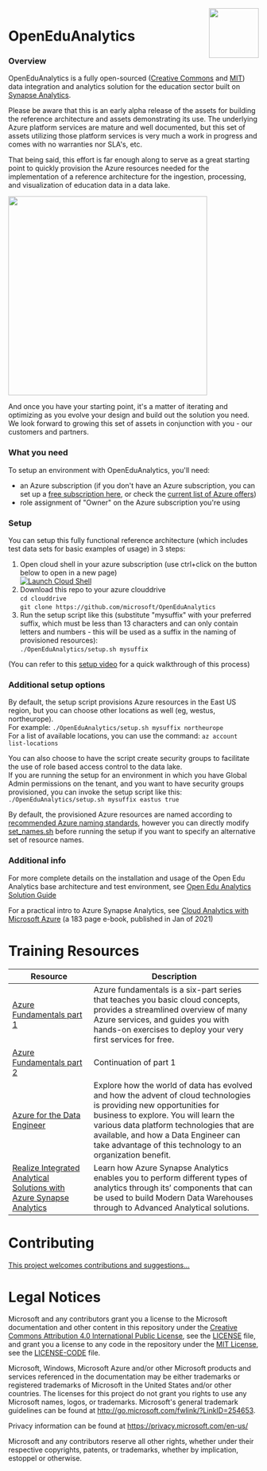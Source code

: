 <img align="right" height="100" src="https://github.com/microsoft/OpenEduAnalytics/blob/main/docs/pics/oea-logo-nobg.png">


# OpenEduAnalytics
                                                                                                                        
### Overview
OpenEduAnalytics is a fully open-sourced ([Creative Commons](https://github.com/microsoft/OpenEduAnalytics/blob/main/LICENSE) and [MIT](https://github.com/microsoft/OpenEduAnalytics/blob/main/LICENSE-CODE)) data integration and analytics solution for the education sector built on [Synapse Analytics](https://azure.microsoft.com/services/synapse-analytics/).

Please be aware that this is an early alpha release of the assets for building the reference architecture and assets demonstrating its use.
The underlying Azure platform services are mature and well documented, but this set of assets utilizing those platform services is very much a work in progress and comes with no warranties nor SLA's, etc.

That being said, this effort is far enough along to serve as a great starting point to quickly provision the Azure resources needed for the implementation of a reference architecture for the ingestion, processing, and visualization of education data in a data lake.

<img height="400" src="https://github.com/microsoft/OpenEduAnalytics/blob/main/docs/pics/diagrams/OEA-ref-arch.png">

And once you have your starting point, it's a matter of iterating and optimizing as you evolve your design and build out the solution you need.
We look forward to growing this set of assets in conjunction with you - our customers and partners.

### What you need
To setup an environment with OpenEduAnalytics, you'll need:
* an Azure subscription (if you don't have an Azure subscription, you can set up a [free subscription here](https://azure.microsoft.com/free), or check the [current list of Azure offers](https://azure.microsoft.com/en-us/support/legal/offer-details/))
* role assignment of "Owner" on the Azure subscription you're using

### Setup
You can setup this fully functional reference architecture (which includes test data sets for basic examples of usage) in 3 steps:
1) Open cloud shell in your azure subscription (use ctrl+click on the button below to open in a new page)\
[![Launch Cloud Shell](https://azurecomcdn.azureedge.net/mediahandler/acomblog/media/Default/blog/launchcloudshell.png "Launch Cloud Shell")](https://shell.azure.com/bash)
1) Download this repo to your azure clouddrive \
`cd clouddrive`\
`git clone https://github.com/microsoft/OpenEduAnalytics`
1) Run the setup script like this (substitute "mysuffix" with your preferred suffix, which must be less than 13 characters and can only contain letters and numbers - this will be used as a suffix in the naming of provisioned resources): \
`./OpenEduAnalytics/setup.sh mysuffix`

(You can refer to this [setup video](https://www.youtube.com/watch?v=7QnRPHK1vXg) for a quick walkthrough of this process)

### Additional setup options
By default, the setup script provisions Azure resources in the East US region, but you can choose other locations as well (eg, westus, northeurope).\
For example:  `./OpenEduAnalytics/setup.sh mysuffix northeurope`\
For a list of available locations, you can use the command:  `az account list-locations`

You can also choose to have the script create security groups to facilitate the use of role based access control to the data lake.\
If you are running the setup for an environment in which you have Global Admin permissions on the tenant, and you want to have security groups provisioned, you can invoke the setup script like this:\
`./OpenEduAnalytics/setup.sh mysuffix eastus true`

By default, the provisioned Azure resources are named according to [recommended Azure naming standards](https://github.com/microsoft/OpenEduAnalytics/wiki/Design-Decisions), however you can directly modify [set_names.sh](https://github.com/microsoft/OpenEduAnalytics/blob/main/set_names.sh) before running the setup if you want to specify an alternative set of resource names.

### Additional info
For more complete details on the installation and usage of the Open Edu Analytics base architecture and test environment, see [Open Edu Analytics Solution Guide](https://github.com/microsoft/OpenEduAnalytics/blob/main/docs/OpenEduAnalyticsSolutionGuide.pdf)

For a practical intro to Azure Synapse Analytics, see [Cloud Analytics with Microsoft Azure](https://azure.microsoft.com/en-us/resources/cloud-analytics-with-microsoft-azure) (a 183 page e-book, published in Jan of 2021)

# Training Resources
| Resource | Description |
| --------------- | --------------- |
| [Azure Fundamentals part 1](https://docs.microsoft.com/en-us/learn/paths/az-900-describe-cloud-concepts/) | Azure fundamentals is a six-part series that teaches you basic cloud concepts, provides a streamlined overview of many Azure services, and guides you with hands-on exercises to deploy your very first services for free. | 
| [Azure Fundamentals part 2](https://docs.microsoft.com/en-us/learn/paths/az-900-describe-core-azure-services/) | Continuation of part 1 | 
| [Azure for the Data Engineer](https://docs.microsoft.com/en-us/learn/paths/azure-for-the-data-engineer/) | Explore how the world of data has evolved and how the advent of cloud technologies is providing new opportunities for business to explore. You will learn the various data platform technologies that are available, and how a Data Engineer can take advantage of this technology to an organization benefit. |
| [Realize Integrated Analytical Solutions with Azure Synapse Analytics](https://docs.microsoft.com/en-us/learn/paths/realize-integrated-analytical-solutions-with-azure-synapse-analytics/)| Learn how Azure Synapse Analytics enables you to perform different types of analytics through its’ components that can be used to build Modern Data Warehouses through to Advanced Analytical solutions. |


# Contributing
[This project welcomes contributions and suggestions...](https://github.com/microsoft/OpenEduAnalytics/blob/main/CONTRIBUTING.md)


# Legal Notices

Microsoft and any contributors grant you a license to the Microsoft documentation and other content
in this repository under the [Creative Commons Attribution 4.0 International Public License](https://creativecommons.org/licenses/by/4.0/legalcode),
see the [LICENSE](LICENSE) file, and grant you a license to any code in the repository under the [MIT License](https://opensource.org/licenses/MIT), see the
[LICENSE-CODE](LICENSE-CODE) file.

Microsoft, Windows, Microsoft Azure and/or other Microsoft products and services referenced in the documentation
may be either trademarks or registered trademarks of Microsoft in the United States and/or other countries.
The licenses for this project do not grant you rights to use any Microsoft names, logos, or trademarks.
Microsoft's general trademark guidelines can be found at http://go.microsoft.com/fwlink/?LinkID=254653.

Privacy information can be found at https://privacy.microsoft.com/en-us/

Microsoft and any contributors reserve all other rights, whether under their respective copyrights, patents,
or trademarks, whether by implication, estoppel or otherwise.
